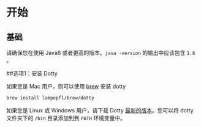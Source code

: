 # 开始

## 基础
请确保您在使用 Java8 或者更高的版本。`java -version` 的输出中应该包含 `1.8` 。


##选项1：安装 Dotty

如果您是 Mac 用户，则可以使用 [brew](https://brew.sh/) 安装 dotty

``` sh
brew install lampepfl/brew/dotty
```

如果您是 Linux 或 Windows 用户，请下载 Dotty [最新的版本](https://github.com/lampepfl/dotty/releases)。您可以将 dotty 文件夹下的 `/bin` 目录添加到到 `PATH` 环境变量中。